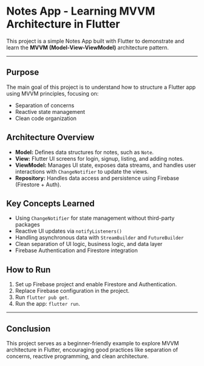 # Notes App - Learning MVVM Architecture in Flutter

This project is a simple Notes App built with Flutter to demonstrate and learn the **MVVM (Model-View-ViewModel)** architecture pattern.

---

## Purpose
The main goal of this project is to understand how to structure a Flutter app using MVVM principles, focusing on:
- Separation of concerns
- Reactive state management
- Clean code organization

## Architecture Overview
- **Model:** Defines data structures for notes, such as `Note`.
- **View:** Flutter UI screens for login, signup, listing, and adding notes.
- **ViewModel:** Manages UI state, exposes data streams, and handles user interactions with `ChangeNotifier` to update the views.
- **Repository:** Handles data access and persistence using Firebase (Firestore + Auth).

## Key Concepts Learned
- Using `ChangeNotifier` for state management without third-party packages
- Reactive UI updates via `notifyListeners()`
- Handling asynchronous data with `StreamBuilder` and `FutureBuilder`
- Clean separation of UI logic, business logic, and data layer
- Firebase Authentication and Firestore integration

## How to Run
1. Set up Firebase project and enable Firestore and Authentication.
2. Replace Firebase configuration in the project.
3. Run `flutter pub get`.
4. Run the app: `flutter run`.

---

## Conclusion
This project serves as a beginner-friendly example to explore MVVM architecture in Flutter, encouraging good practices like separation of concerns, reactive programming, and clean architecture.
